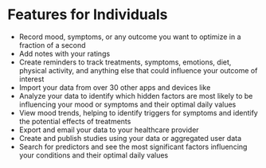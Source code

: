 # Features for Individuals

- Record mood, symptoms, or any outcome you want to optimize in a fraction of a second
- Add notes with your ratings
- Create reminders to track treatments, symptoms, emotions, diet, physical activity, and anything else that could influence your outcome of interest
- Import your data from over 30 other apps and devices like
- Analyze your data to identify which hidden factors are most likely to be influencing your mood or symptoms and their optimal daily values
- View mood trends, helping to identify triggers for symptoms and identify the potential effects of treatments
- Export and email your data to your healthcare provider
- Create and publish studies using your data or aggregated user data
- Search for predictors and see the most significant factors influencing your conditions and their optimal daily values
